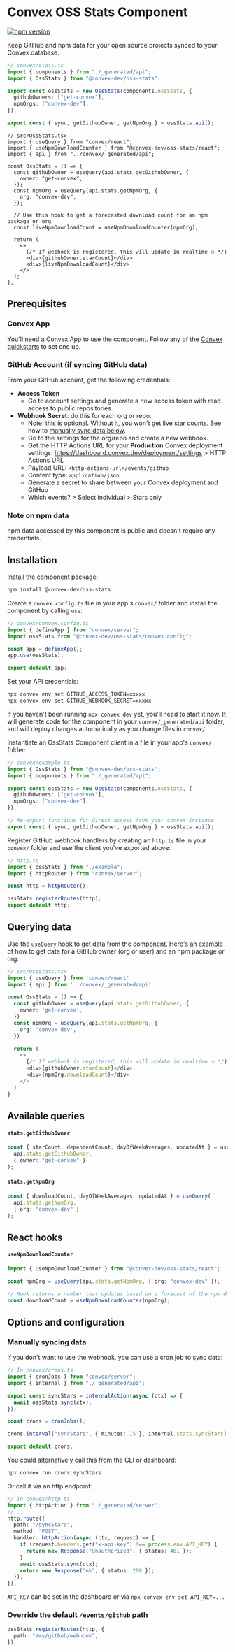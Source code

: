 # Convex OSS Stats Component

[![npm version](https://badge.fury.io/js/@convex-dev%2Foss-stats.svg)](https://badge.fury.io/js/@convex-dev%2Foss-stats)

<!-- START: Include on https://convex.dev/components -->

Keep GitHub and npm data for your open source projects synced to your Convex database.

```ts
// convex/stats.ts
import { components } from "./_generated/api";
import { OssStats } from "@convex-dev/oss-stats";

export const ossStats = new OssStats(components.ossStats, {
  githubOwners: ["get-convex"],
  npmOrgs: ["convex-dev"],
});

export const { sync, getGithubOwner, getNpmOrg } = ossStats.api();
```

```tsx
// src/OssStats.tsx
import { useQuery } from "convex/react";
import { useNpmDownloadCounter } from "@convex-dev/oss-stats/react";
import { api } from "../convex/_generated/api";

const OssStats = () => {
  const githubOwner = useQuery(api.stats.getGithubOwner, {
    owner: "get-convex",
  });
  const npmOrg = useQuery(api.stats.getNpmOrg, {
    org: "convex-dev",
  });

  // Use this hook to get a forecasted download count for an npm package or org
  const liveNpmDownloadCount = useNpmDownloadCounter(npmOrg);

  return (
    <>
      {/* If webhook is registered, this will update in realtime 🔥 */}
      <div>{githubOwner.starCount}</div>
      <div>{liveNpmDownloadCount}</div>
    </>
  );
};
```

## Prerequisites

### Convex App

You'll need a Convex App to use the component. Follow any of the
[Convex quickstarts](https://docs.convex.dev/home) to set one up.

### GitHub Account (if syncing GitHub data)

From your GitHub account, get the following credentials:

- **Access Token**
  - Go to account settings and generate a new access token with read access to
    public repositories.
- **Webhook Secret**: do this for each org or repo.
  - Note: this is optional. Without it, you won't get live star counts.
    See how to [manually sync data below](#manually-syncing-data).
  - Go to the settings for the org/repo and create a new webhook.
  - Get the HTTP Actions URL for your **Production** Convex deployment settings:
    https://dashboard.convex.dev/deployment/settings > HTTP Actions URL
  - Payload URL: `<http-actions-url>/events/github`
  - Content type: `application/json`
  - Generate a secret to share between your Convex deployment and GitHub
  - Which events? > Select individual > Stars only

### Note on npm data

npm data accessed by this component is public and doesn't require any credentials.

## Installation

Install the component package:

```ts
npm install @convex-dev/oss-stats
```

Create a `convex.config.ts` file in your app's `convex/` folder and install the component by calling `use`:

```ts
// convex/convex.config.ts
import { defineApp } from "convex/server";
import ossStats from "@convex-dev/oss-stats/convex.config";

const app = defineApp();
app.use(ossStats);

export default app;
```

Set your API credentials:

```sh
npx convex env set GITHUB_ACCESS_TOKEN=xxxxx
npx convex env set GITHUB_WEBHOOK_SECRET=xxxxx
```

If you haven't been running `npx convex dev` yet, you'll need to start it now.
It will generate code for the component in your `convex/_generated/api` folder,
and will deploy changes automatically as you change files in `convex/`.

Instantiate an OssStats Component client in a file in your app's `convex/` folder:

```ts
// convex/example.ts
import { OssStats } from "@convex-dev/oss-stats";
import { components } from "./_generated/api";

export const ossStats = new OssStats(components.ossStats, {
  githubOwners: ["get-convex"],
  npmOrgs: ["convex-dev"],
});

// Re-export functions for direct access from your convex instance
export const { sync, getGithubOwner, getNpmOrg } = ossStats.api();
```

Register GitHub webhook handlers by creating an `http.ts` file in your `convex/` folder and use the client you've exported above:

```ts
// http.ts
import { ossStats } from "./example";
import { httpRouter } from "convex/server";

const http = httpRouter();

ossStats.registerRoutes(http);
export default http;
```

## Querying data

Use the `useQuery` hook to get data from the component. Here's an example of how to get data for a GitHub owner (org or user) and an npm package or org:

```ts
// src/OssStats.tsx
import { useQuery } from 'convex/react'
import { api } from '../convex/_generated/api'

const OssStats = () => {
  const githubOwner = useQuery(api.stats.getGithubOwner, {
    owner: 'get-convex',
  })
  const npmOrg = useQuery(api.stats.getNpmOrg, {
    org: 'convex-dev',
  })

  return (
    <>
      {/* If webhook is registered, this will update in realtime 🔥 */}
      <div>{githubOwner.starCount}</div>
      <div>{npmOrg.downloadCount}</div>
    </>
  )
}
```

## Available queries

#### `stats.getGithubOwner`

```ts
const { starCount, dependentCount, dayOfWeekAverages, updatedAt } = useQuery(
  api.stats.getGithubOwner,
  { owner: "get-convex" }
);
```

#### `stats.getNpmOrg`

```ts
const { downloadCount, dayOfWeekAverages, updatedAt } = useQuery(
  api.stats.getNpmOrg,
  { org: "convex-dev" }
);
```

## React hooks

#### `useNpmDownloadCounter`

```ts
import { useNpmDownloadCounter } from "@convex-dev/oss-stats/react";

const npmOrg = useQuery(api.stats.getNpmOrg, { org: "convex-dev" });

// Hook returns a number that updates based on a forecast of the npm download count
const downloadCount = useNpmDownloadCounter(npmOrg);
```

## Options and configuration

### Manually syncing data

If you don't want to use the webhook, you can use a cron job to sync data:

```ts
// In convex/crons.ts
import { cronJobs } from "convex/server";
import { internal } from "./_generated/api";

export const syncStars = internalAction(async (ctx) => {
  await ossStats.sync(ctx);
});

const crons = cronJobs();

crons.interval("syncStars", { minutes: 15 }, internal.stats.syncStars);

export default crons;
```

You could alternatively call this from the CLI or dashboard:

```sh
npx convex run crons:syncStars
```

Or call it via an http endpoint:

```ts
// In convex/http.ts
import { httpAction } from "./_generated/server";
//...
http.route({
  path: "/syncStars",
  method: "POST",
  handler: httpAction(async (ctx, request) => {
    if (request.headers.get("x-api-key") !== process.env.API_KEY) {
      return new Response("Unauthorized", { status: 401 });
    }
    await ossStats.sync(ctx);
    return new Response("ok", { status: 200 });
  }),
});
```

`API_KEY` can be set in the dashboard or via `npx convex env set API_KEY=...`

### Override the default `/events/github` path

```ts
ossStats.registerRoutes(http, {
  path: "/my/github/webhook",
});
```

<!-- END: Include on https://convex.dev/components -->

